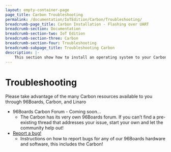 ```yaml
---
layout: empty-container-page
page_title: Carbon Troubleshooting
permalink: /documentation/IoTEdition/Carbon/Troubleshooting/
breadcrumb-page_title: Carbon Installation - Flashing over UART
breadcrumb-section: Documentation
breadcrumb-section-two: IoT Edition
breadcrumb-section-three: Carbon
breadcrumb-section-four: Troubleshooting
breadcrumb-subpage_title: Troubleshooting Carbon
description: |-
    This section show how to install an operating system to your Carbon using the Flashing over UART method on a Linux host computer.
---
```

# Troubleshooting

Please take advantage of the many Carbon resources available to you through 96Boards, Carbon, and Linaro

- 96Boards Carbon Forum - Coming soon...
   - The Carbon has its very own 96Boards forum. If you can't find a pre-existing thread that addresses your issue, start your own and let the community help out!
- [Report a bug!](../../../Extras/Report_a_bug.md)
   - Instructions on how to report bugs for any of our 96Boards hardware and software, this includes the Carbon!
